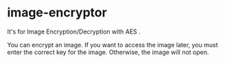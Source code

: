# image-encryptor
It's for Image Encryption/Decryption with AES .

You can encrypt an image. If you want to access the image later, you must enter the correct key for the image. Otherwise, the image will not open.
